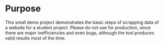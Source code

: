 # Purpose
This small demo project demonstrates the basic steps of scrapping data of a website for a student project.
Please do not use for production, since there are major inefficiencies and even bugs, although the tool produces valid results most of the time.
